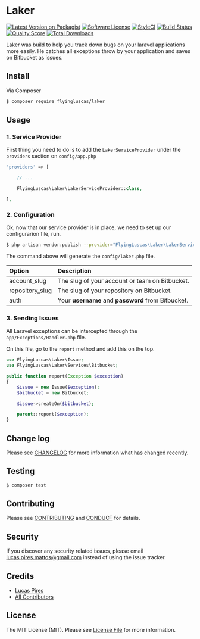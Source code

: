 # Laker

[![Latest Version on Packagist][ico-version]][link-packagist]
[![Software License][ico-license]](LICENSE.md)
[![StyleCI][ico-styleci]][link-styleci]
[![Build Status][ico-travis]][link-travis]
[![Quality Score][ico-code-quality]][link-code-quality]
[![Total Downloads][ico-downloads]][link-downloads]

Laker was build to help you track down bugs on your laravel applications more easily.
He catches all exceptions throw by your application and saves on Bitbucket as issues.

## Install

Via Composer

``` bash
$ composer require flyingluscas/laker
```

## Usage

### 1. Service Provider
First thing you need to do is to add the `LakerServiceProvider` under the `providers` section on `config/app.php`

``` php
'providers' => [

    // ...

    FlyingLuscas\Laker\LakerServiceProvider::class,

],
```

### 2. Configuration

Ok, now that our service provider is in place, we need to set up our configurarion file, run.

``` bash
$ php artisan vendor:publish --provider="FlyingLuscas\Laker\LakerServiceProvider"
```

The command above will generate the  `config/laker.php` file.

| Option           | Description                                         |
|:-----------------|:----------------------------------------------------|
| account_slug     | The slug of your account or team on Bitbucket.      |
| repository_slug  | The slug of your repository on Bitbucket.           |
| auth             | Your **username** and **password** from Bitbucket.  |

### 3. Sending Issues

All Laravel exceptions can be intercepted through the `app/Exceptions/Handler.php` file.

On this file, go to the `report` method and add this on the top.

``` php
use FlyingLuscas\Laker\Issue;
use FlyingLuscas\Laker\Services\Bitbucket;

public function report(Exception $exception)
{
    $issue = new Issue($exception);
    $bitbucket = new Bitbucket;

    $issue->createOn($bitbucket);

    parent::report($exception);
}
```

## Change log

Please see [CHANGELOG](CHANGELOG.md) for more information what has changed recently.

## Testing

``` bash
$ composer test
```

## Contributing

Please see [CONTRIBUTING](CONTRIBUTING.md) and [CONDUCT](CONDUCT.md) for details.

## Security

If you discover any security related issues, please email lucas.pires.mattos@gmail.com instead of using the issue tracker.

## Credits

- [Lucas Pires][link-author]
- [All Contributors][link-contributors]

## License

The MIT License (MIT). Please see [License File](LICENSE.md) for more information.

[ico-version]: https://img.shields.io/packagist/v/flyingluscas/laker.svg?style=flat-square
[ico-license]: https://img.shields.io/badge/license-MIT-brightgreen.svg?style=flat-square
[ico-styleci]: https://styleci.io/repos/67747721/shield
[ico-travis]: https://img.shields.io/travis/flyingluscas/laker/master.svg?style=flat-square
[ico-scrutinizer]: https://img.shields.io/scrutinizer/coverage/g/flyingluscas/laker.svg?style=flat-square
[ico-code-quality]: https://img.shields.io/scrutinizer/g/flyingluscas/laker.svg?style=flat-square
[ico-downloads]: https://img.shields.io/packagist/dt/flyingluscas/laker.svg?style=flat-square

[link-packagist]: https://packagist.org/packages/flyingluscas/laker
[link-styleci]: https://styleci.io/repos/67747721
[link-travis]: https://travis-ci.org/flyingluscas/laker
[link-scrutinizer]: https://scrutinizer-ci.com/g/flyingluscas/laker/code-structure
[link-code-quality]: https://scrutinizer-ci.com/g/flyingluscas/laker
[link-downloads]: https://packagist.org/packages/flyingluscas/laker
[link-author]: https://github.com/flyingluscas
[link-contributors]: ../../contributors
